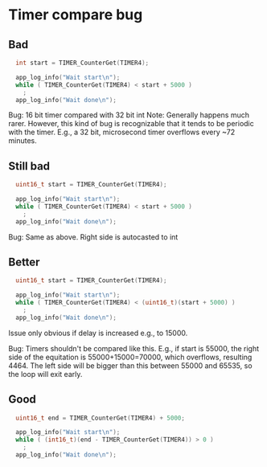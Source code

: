 # Timer compare bug

## Bad

```c
  int start = TIMER_CounterGet(TIMER4);

  app_log_info("Wait start\n");
  while ( TIMER_CounterGet(TIMER4) < start + 5000 )
    ;
  app_log_info("Wait done\n");
```

Bug: 16 bit timer compared with 32 bit int
Note: Generally happens much rarer. However, this kind of bug is recognizable
that it tends to be periodic with the timer. E.g., a 32 bit, microsecond timer
overflows every ~72 minutes.

## Still bad

```c
  uint16_t start = TIMER_CounterGet(TIMER4);

  app_log_info("Wait start\n");
  while ( TIMER_CounterGet(TIMER4) < start + 5000 )
    ;
  app_log_info("Wait done\n");
```

Bug: Same as above. Right side is autocasted to int

## Better

```c
  uint16_t start = TIMER_CounterGet(TIMER4);

  app_log_info("Wait start\n");
  while ( TIMER_CounterGet(TIMER4) < (uint16_t)(start + 5000) )
    ;
  app_log_info("Wait done\n");
```

Issue only obvious if delay is increased e.g., to 15000.

Bug: Timers shouldn't be compared like this. E.g., if start is 55000, the right
side of the equitation is 55000+15000=70000, which overflows, resulting 4464.
The left side will be bigger than this between 55000 and 65535, so the loop will
exit early.

## Good

```c
  uint16_t end = TIMER_CounterGet(TIMER4) + 5000;

  app_log_info("Wait start\n");
  while ( (int16_t)(end - TIMER_CounterGet(TIMER4)) > 0 )
    ;
  app_log_info("Wait done\n");
```
